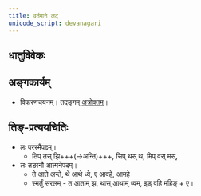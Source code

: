 ```yaml
---
title: वर्तमाने लट्
unicode_script: devanagari
---
```


## धातुविवेकः
<div class="js_include" url="angAni/dhAtuvivekaH.md"  newLevelForH1="2" includeTitle="true"> </div>

## अङ्गकार्यम्
- विकरणचयनम्। तदङ्गम् [अत्रोक्तम्](../angAni/sArvadhAtuka-kAryANi/)।

<div class="js_include" url="angAni/sArvadhAtuka-kAryANi.md"  newLevelForH1="2" includeTitle="true"> </div>

<div class="js_include" url="angAni/puruSha-vachana-chitiH.md"  newLevelForH1="2" includeTitle="true"> </div>

## तिङ्-प्रत्ययचितिः
- लः परस्मैपदम्‌।
  - तिप्‌ तस्‌ झि+++(->अन्ति)+++, सिप्‌ थस्‌ थ, मिप्‌ वस्‌ मस्‌‍,
- लः तङानौ आत्मनेपदम्‌।
  - ते आते अन्ते, थे आथे ध्वे, ए आवहे, आमहे
  - स्मर्तुं सरलम् - त आताम् झ, थास्‌ आथाम्‌ ध्वम्‌, इड्‌ वहि महिङ्‌ + ए।

